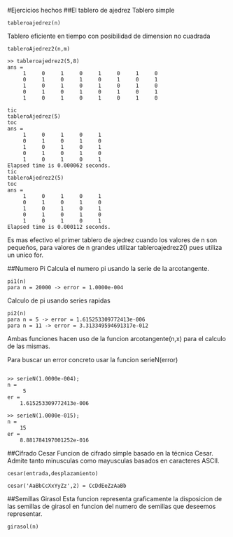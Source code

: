 #Ejercicios hechos
##El tablero de ajedrez
Tablero simple
```
tableroajedrez(n)
```
Tablero eficiente en tiempo con posibilidad de dimension no cuadrada
```
tableroAjedrez2(n,m) 

>> tableroajedrez2(5,8)
ans =
     1     0     1     0     1     0     1     0
     0     1     0     1     0     1     0     1
     1     0     1     0     1     0     1     0
     0     1     0     1     0     1     0     1
     1     0     1     0     1     0     1     0
```
```
tic
tableroAjedrez(5)
toc
ans =
     1     0     1     0     1
     0     1     0     1     0
     1     0     1     0     1
     0     1     0     1     0
     1     0     1     0     1
Elapsed time is 0.000062 seconds.
tic
tableroAjedrez2(5)
toc
ans =
     1     0     1     0     1
     0     1     0     1     0
     1     0     1     0     1
     0     1     0     1     0
     1     0     1     0     1
Elapsed time is 0.000112 seconds.
```
Es mas efectivo el primer tablero de ajedrez cuando los valores de n son pequeños, para valores de n grandes utilizar tableroajedrez2() pues utiliza un unico for.

##Numero Pi
Calcula el numero pi usando la serie de la arcotangente.
```
pi1(n)
para n = 20000 -> error = 1.0000e-004
```
Calculo de pi usando series rapidas
```
pi2(n)
para n = 5 -> error = 1.615253309772413e-006
para n = 11 -> error = 3.313349594691317e-012
```
Ambas funciones hacen uso de la funcion arcotangente(n,x) para el calculo de las mismas.

Para buscar un error concreto usar la funcion serieN(error)
```

>> serieN(1.0000e-004);
n =
     5
er =
    1.615253309772413e-006
 
>> serieN(1.0000e-015);
n =
    15
er =
    8.881784197001252e-016
```

##Cifrado Cesar
Funcion de cifrado simple basado en la técnica Cesar. Admite tanto minusculas como mayusculas basados en caracteres ASCII.
```
cesar(entrada,desplazamiento)

cesar('AaBbCcXxYyZz',2) = CcDdEeZzAaBb

```
##Semillas Girasol
Esta funcion representa graficamente la disposicion de las semillas de girasol en funcion del numero de semillas que deseemos representar.
```
girasol(n)
```
